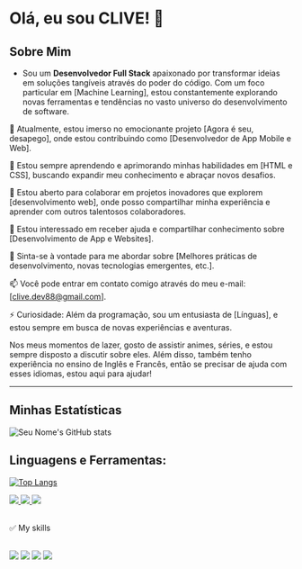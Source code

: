# Olá, eu sou CLIVE! 👋

## **Sobre Mim**
- Sou um **Desenvolvedor Full Stack** apaixonado por transformar ideias em soluções tangíveis através do poder do código. Com um foco particular em [Machine Learning], estou constantemente explorando novas ferramentas e tendências no vasto universo do desenvolvimento de software.

🔭 Atualmente, estou imerso no emocionante projeto [Agora é seu, desapego], onde estou contribuindo como [Desenvolvedor de App Mobile e Web].

🌱 Estou sempre aprendendo e aprimorando minhas habilidades em [HTML e CSS], buscando expandir meu conhecimento e abraçar novos desafios.

👯 Estou aberto para colaborar em projetos inovadores que explorem [desenvolvimento web], onde posso compartilhar minha experiência e aprender com outros talentosos colaboradores.

🤔 Estou interessado em receber ajuda e compartilhar conhecimento sobre [Desenvolvimento de App e Websites].

💬 Sinta-se à vontade para me abordar sobre [Melhores práticas de desenvolvimento, novas tecnologias emergentes, etc.].

📫 Você pode entrar em contato comigo através do meu e-mail: [clive.dev88@gmail.com].

⚡ Curiosidade: Além da programação, sou um entusiasta de [Línguas], e estou sempre em busca de novas experiências e aventuras. 

Nos meus momentos de lazer, gosto de assistir animes, séries, e estou sempre disposto a discutir sobre eles. Além disso, também tenho experiência no ensino de Inglês e Francês, então se precisar de ajuda com esses idiomas, estou aqui para ajudar!


---------------------------------
## Minhas Estatísticas

![Seu Nome's GitHub stats](https://github-readme-stats.vercel.app/api?username=clivedev88&show_icons=true)

## Linguagens e Ferramentas:
[![Top Langs](https://github-readme-stats.vercel.app/api/top-langs/?username=clivedev88&layout=compact)](https://github.com/anuraghazra/github-readme-stats)

<a href="https://www.linkedin.com/in/clive-kifumbi">
<img src="https://img.shields.io/badge/LinkedIn-0077B5?style=for-the-badge&logo=linkedin&logoColor=white"/>
</a>

<a href="mailto:clive.dev88@gmail.com">
<img src="https://img.shields.io/badge/Gmail-D14836?style=for-the-badge&logo=gmail&logoColor=white"/>
</a>


<a href="https://wa.me/5585999895919">
  <img src="https://img.shields.io/badge/WhatsApp-25D366?style=for-the-badge&logo=whatsapp&logoColor=white"/>
</a> <br /> <br />

✅ My skills <br /> <br />

<span>
  <img src="https://img.shields.io/badge/JavaScript-323330?style=for-the-badge&logo=javascript&logoColor=F7DF1E" />
</span>

<span>
  <img src="https://img.shields.io/badge/Python-3776AB?style=for-the-badge&logo=python&logoColor=white" />
</span>

<span>
  <img src="https://img.shields.io/badge/HTML5-E34F26?style=for-the-badge&logo=html5&logoColor=white" />
</span>

<span>
  <img src="https://img.shields.io/badge/CSS3-1572B6?style=for-the-badge&logo=css3&logoColor=white" />
</span>

<br /> <br />



